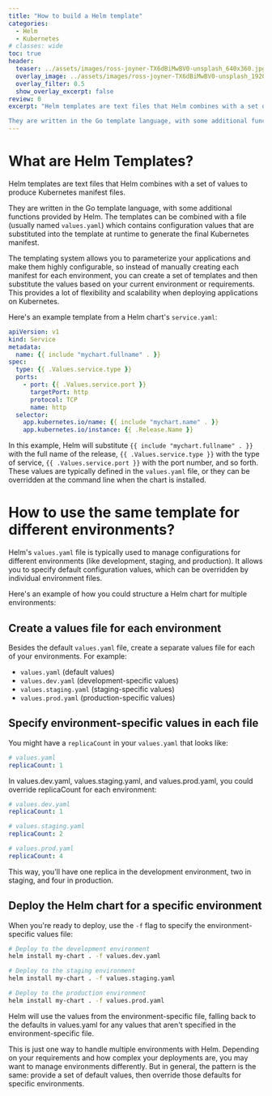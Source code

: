```yaml
---
title: "How to build a Helm template"
categories:
  - Helm
  - Kubernetes
# classes: wide
toc: true
header:
  teaser: ../assets/images/ross-joyner-TX6dBiMwBV0-unsplash_640x360.jpg
  overlay_image: ../assets/images/ross-joyner-TX6dBiMwBV0-unsplash_1920x1080.jpg
  overlay_filter: 0.5
  show_overlay_excerpt: false
review: 0
excerpt: "Helm templates are text files that Helm combines with a set of values to produce Kubernetes manifest files.

They are written in the Go template language, with some additional functions provided by Helm. The templates can be combined with a file (usually named `values.yaml`) which contains configuration values that are substituted into the template at runtime to generate the final Kubernetes manifest."
---
```


# What are Helm Templates?

Helm templates are text files that Helm combines with a set of values to produce Kubernetes manifest files.

They are written in the Go template language, with some additional functions provided by Helm. The templates can be combined with a file (usually named `values.yaml`) which contains configuration values that are substituted into the template at runtime to generate the final Kubernetes manifest.

The templating system allows you to parameterize your applications and make them highly configurable, so instead of manually creating each manifest for each environment, you can create a set of templates and then substitute the values based on your current environment or requirements. This provides a lot of flexibility and scalability when deploying applications on Kubernetes.

Here's an example template from a Helm chart's `service.yaml`:

```yaml
apiVersion: v1
kind: Service
metadata:
  name: {{ include "mychart.fullname" . }}
spec:
  type: {{ .Values.service.type }}
  ports:
    - port: {{ .Values.service.port }}
      targetPort: http
      protocol: TCP
      name: http
  selector:
    app.kubernetes.io/name: {{ include "mychart.name" . }}
    app.kubernetes.io/instance: {{ .Release.Name }}
```
In this example, Helm will substitute `{{ include "mychart.fullname" . }}` with the full name of the release, `{{ .Values.service.type }}` with the type of service, `{{ .Values.service.port }}` with the port number, and so forth. These values are typically defined in the `values.yaml` file, or they can be overridden at the command line when the chart is installed.

# How to use the same template for different environments?

Helm's `values.yaml` file is typically used to manage configurations for different environments (like development, staging, and production). It allows you to specify default configuration values, which can be overridden by individual environment files.

Here's an example of how you could structure a Helm chart for multiple environments:

## Create a values file for each environment

Besides the default `values.yaml` file, create a separate values file for each of your environments. For example:

- `values.yaml` (default values)
- `values.dev.yaml` (development-specific values)
- `values.staging.yaml` (staging-specific values)
- `values.prod.yaml` (production-specific values)

## Specify environment-specific values in each file

You might have a `replicaCount` in your `values.yaml` that looks like:

```yaml
# values.yaml
replicaCount: 1
```
In values.dev.yaml, values.staging.yaml, and values.prod.yaml, you could override replicaCount for each environment:

```yaml
# values.dev.yaml
replicaCount: 1
```
```yaml
# values.staging.yaml
replicaCount: 2
```
```yaml
# values.prod.yaml
replicaCount: 4
```
This way, you'll have one replica in the development environment, two in staging, and four in production.

## Deploy the Helm chart for a specific environment

When you're ready to deploy, use the `-f` flag to specify the environment-specific values file:

```bash
# Deploy to the development environment
helm install my-chart . -f values.dev.yaml

# Deploy to the staging environment
helm install my-chart . -f values.staging.yaml

# Deploy to the production environment
helm install my-chart . -f values.prod.yaml
```

Helm will use the values from the environment-specific file, falling back to the defaults in values.yaml for any values that aren't specified in the environment-specific file.

This is just one way to handle multiple environments with Helm. Depending on your requirements and how complex your deployments are, you may want to manage environments differently. But in general, the pattern is the same: provide a set of default values, then override those defaults for specific environments.